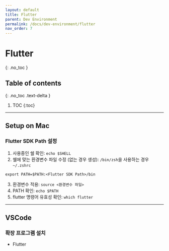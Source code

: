 ```yaml
---
layout: default
title: Flutter
parent: Dev Environment
permalink: /docs/dev-environment/flutter
nav_order: 7
---
```


# Flutter
{: .no_toc }

## Table of contents
{: .no_toc .text-delta }

1. TOC
{:toc}

---

## Setup on Mac

### Flutter SDK Path 설정
1. 사용중인 쉘 확인: `echo $SHELL`
2. 쉘에 맞는 환경변수 파일 수정 (없는 경우 생성): `/bin/zsh`을 사용하는 경우 `~/.zshrc`
```shell
export PATH=$PATH:<Flutter SDK Path>/bin
```
3. 환경변수 적용: `source <환경변수 파일>`
4. PATH 확인: `echo $PATH`
5. flutter 명령어 유효성 확인: `which flutter`

---

## VSCode

### 확장 프로그램 설치
- Flutter
